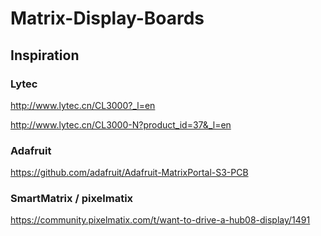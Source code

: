 # Matrix-Display-Boards



## Inspiration


### Lytec

http://www.lytec.cn/CL3000?_l=en

http://www.lytec.cn/CL3000-N?product_id=37&_l=en

### Adafruit


https://github.com/adafruit/Adafruit-MatrixPortal-S3-PCB


### SmartMatrix / pixelmatix

https://community.pixelmatix.com/t/want-to-drive-a-hub08-display/1491
